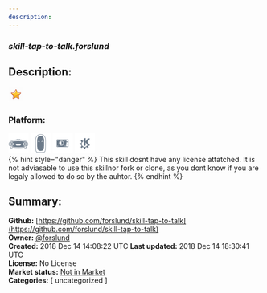 ```yaml
---
description: 
---
```


### _skill-tap-to-talk.forslund_  
## Description:  
  
  
![](../.gitbook/assets/star.png)  
  
### Platform:  
 ![Mark I](../.gitbook/assets/mark-1-icon.png)  ![Mark II](../.gitbook/assets/mark-2-icon.png)  ![Picroft](../.gitbook/assets/picroft-icon.png)  ![plasmoid](../.gitbook/assets/kde.png)   
{% hint style="danger" %}
This skill dosnt have any license attatched. It is not adviasable to use this skillnor fork or clone, as you dont know if you are legaly allowed to do so by the auhtor.
{% endhint %}
  
## Summary:  
**Github:** [https://github.com/forslund/skill-tap-to-talk](https://github.com/forslund/skill-tap-to-talk)  
**Owner:** [@forslund](https://github.com/forslund)  
**Created:** 2018 Dec 14 14:08:22 UTC  **Last updated:** 2018 Dec 14 18:30:41 UTC  
**License:** No License  
**Market status:** [Not in Market](https://market.mycroft.ai/skill/)  
**Categories:** [ uncategorized ]   
